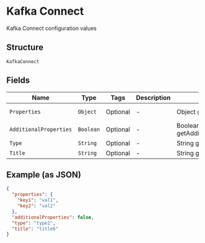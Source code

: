 
# Kafka Connect

Kafka Connect configuration values

## Structure

`KafkaConnect`

## Fields

| Name | Type | Tags | Description | Getter | Setter |
|  --- | --- | --- | --- | --- | --- |
| `Properties` | `Object` | Optional | - | Object getProperties() | setProperties(Object properties) |
| `AdditionalProperties` | `Boolean` | Optional | - | Boolean getAdditionalProperties() | setAdditionalProperties(Boolean additionalProperties) |
| `Type` | `String` | Optional | - | String getType() | setType(String type) |
| `Title` | `String` | Optional | - | String getTitle() | setTitle(String title) |

## Example (as JSON)

```json
{
  "properties": {
    "key1": "val1",
    "key2": "val2"
  },
  "additionalProperties": false,
  "type": "type2",
  "title": "title6"
}
```

